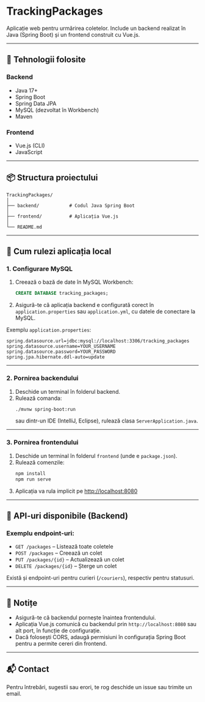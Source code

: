 # TrackingPackages

Aplicație web pentru urmărirea coletelor. Include un backend realizat în Java (Spring Boot) și un frontend construit cu Vue.js.

---

## 🔧 Tehnologii folosite

### Backend
- Java 17+
- Spring Boot
- Spring Data JPA
- MySQL (dezvoltat în Workbench)
- Maven

### Frontend
- Vue.js (CLI)
- JavaScript

---

## 📦 Structura proiectului

```
TrackingPackages/
│
├── backend/           # Codul Java Spring Boot
│
├── frontend/          # Aplicația Vue.js
│
└── README.md
```

---

## 🚀 Cum rulezi aplicația local

### 1. Configurare MySQL

1. Creează o bază de date în MySQL Workbench:
   ```sql
   CREATE DATABASE tracking_packages;
   ```
2. Asigură-te că aplicația backend e configurată corect în `application.properties` sau `application.yml`, cu datele de conectare la MySQL.

Exemplu `application.properties`:
```properties
spring.datasource.url=jdbc:mysql://localhost:3306/tracking_packages
spring.datasource.username=YOUR_USERNAME
spring.datasource.password=YOUR_PASSWORD
spring.jpa.hibernate.ddl-auto=update
```

---

### 2. Pornirea backendului

1. Deschide un terminal în folderul backend.
2. Rulează comanda:
   ```bash
   ./mvnw spring-boot:run
   ```
   sau dintr-un IDE (IntelliJ, Eclipse), rulează clasa `ServerApplication.java`.

---

### 3. Pornirea frontendului

1. Deschide un terminal în folderul `frontend` (unde e `package.json`).
2. Rulează comenzile:
   ```bash
   npm install
   npm run serve
   ```
3. Aplicația va rula implicit pe [http://localhost:8080](http://localhost:8080)

---

## 🔗 API-uri disponibile (Backend)

### Exemplu endpoint-uri:
- `GET /packages` – Listează toate coletele
- `POST /packages` – Creează un colet
- `PUT /packages/{id}` – Actualizează un colet
- `DELETE /packages/{id}` – Șterge un colet

Există și endpoint-uri pentru curieri (`/couriers`), respectiv pentru statusuri.

---

## 📄 Notițe

- Asigură-te că backendul pornește înaintea frontendului.
- Aplicația Vue.js comunică cu backendul prin `http://localhost:8080` sau alt port, în funcție de configurație.
- Dacă folosești CORS, adaugă permisiuni în configurația Spring Boot pentru a permite cereri din frontend.

---

## 📬 Contact

Pentru întrebări, sugestii sau erori, te rog deschide un issue sau trimite un email.
